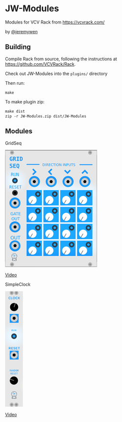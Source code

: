 # JW-Modules

Modules for VCV Rack from https://vcvrack.com/ 

by [@jeremywen](https://twitter.com/jeremywen)

## Building

Compile Rack from source, following the instructions at https://github.com/VCVRack/Rack.

Check out JW-Modules into the `plugins/` directory

Then run:

	make

To make plugin zip:

	make dist
	zip -r JW-Modules.zip dist/JW-Modules

## Modules

GridSeq

![GridSeq](GridSeq.png)

[Video](https://www.youtube.com/watch?v=Bnxzqi5jwcU)


SimpleClock

![SimpleClock](SimpleClock-img5.png)

[Video](https://www.youtube.com/watch?v=DCustAy7xVc)




